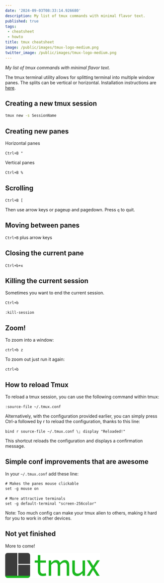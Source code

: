 ```yaml
---
date: '2024-09-03T08:33:14.926680'
description: My list of tmux commands with minimal flavor text.
published: true
tags:
 - cheatsheet
 - howto
title: tmux cheatsheet
image: /public/images/tmux-logo-medium.png
twitter_image: /public/images/tmux-logo-medium.png
---
```


_My list of tmux commands with minimal flavor text._

The tmux terminal utility allows for splitting terminal into multiple window panes. The splits can be vertical or horizontal. Installation instructions are [here](https://github.com/tmux/tmux/wiki/Installing).

## Creating a new tmux session

```bash
tmux new -s SessionName
```

## Creating new panes

Horizontal panes


`Ctrl+B "` 


Vertical panes


`Ctrl+B %`


## Scrolling

`Ctrl+B [`

Then use arrow keys or pageup and pagedown. Press `q` to quit.


## Moving between panes


`Ctrl+B` plus arrow keys

## Closing the current pane

`Ctrl+b+x`

## Killing the current session

Sometimes you want to end the current session.

`Ctrl+b`

`:kill-session`

## Zoom!

To zoom into a window:

`ctrl+b z`

To zoom out just run it again:

`ctrl+b `

## How to reload Tmux

To reload a tmux session, you can use the following command within tmux:

`:source-file ~/.tmux.conf`

Alternatively, with the configuration provided earlier, you can simply press Ctrl-a followed by r to reload the configuration, thanks to this line:

`bind r source-file ~/.tmux.conf \; display "Reloaded!"`

This shortcut reloads the configuration and displays a confirmation message.

## Simple conf improvements that are awesome

In your `~/.tmux.conf` add these line:

```
# Makes the panes mouse clickable
set -g mouse on

# More attractive terminals
set -g default-terminal "screen-256color"
```

Note: Too much config can make your tmux alien to others, making it hard for you to work in other devices. 

## Not yet finished

More to come!

![](/public/images/tmux-logo-medium.png)
